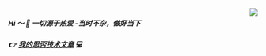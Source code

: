 <img align="right" src="https://github-readme-stats.vercel.app/api?username=booms21&show_icons=true&include_all_commits=true?count_private=true?include_all_commits=true&theme=vue" />

##### Hi ～ 👋      一切源于热爱    -当时不杂，做好当下

##### 👉  <a href="https://segmentfault.com/u/luoyangzuichanganxing">我的思否技术文章</a>  💻
